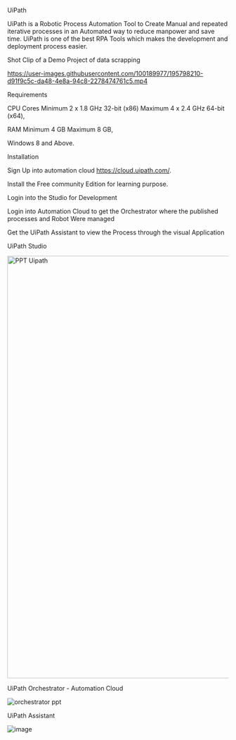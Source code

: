 UiPath

UiPath is a Robotic Process Automation Tool to Create Manual and repeated iterative processes in an Automated way to reduce manpower and save time. UiPath is one of the best RPA Tools which makes the development and deployment process easier. 

Shot Clip of a Demo Project of data scrapping 

https://user-images.githubusercontent.com/100189977/195798210-d91f9c5c-da48-4e8a-94c8-2278474761c5.mp4

Requirements

CPU Cores	Minimum 2 x 1.8 GHz 32-bit (x86) Maximum 4 x 2.4 GHz 64-bit (x64),

RAM	Minimum 4 GB	Maximum 8 GB,

Windows 8 and Above. 

Installation 

Sign Up into automation cloud https://cloud.uipath.com/.

Install the Free community Edition for learning purpose. 

Login into the Studio for Development 

Login into Automation Cloud to get the Orchestrator where the published processes and Robot Were managed

Get the UiPath Assistant to view the Process through the visual Application

UiPath Studio

<img width="960" alt="PPT Uipath" src="https://user-images.githubusercontent.com/100189977/195811142-db7b1cea-526b-4077-9090-b022feb09922.png">

UiPath Orchestrator - Automation Cloud 

![orchestrator ppt](https://user-images.githubusercontent.com/100189977/195811353-6b1dadbf-c5d0-44ba-86ea-2a40add4b7c7.png)

UiPath Assistant 

![image](https://user-images.githubusercontent.com/100189977/195811819-1b6a1136-4e60-48b9-9e47-afded04362b0.png)
